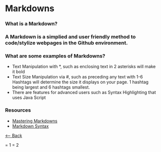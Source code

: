 # **Markdowns**

### What is a Markdown?
### A Markdown is a simplied and user friendly method to code/stylize webpages in the Github environment.

### What are some examples of Markdowns?
* Text Manipulation with \*, such as enclosing text in 2 asterisks will make it bold
* Text Size Manipulation via \#, such as preceding any text with 1-6 Hashtags will determine the size it displays on your page.  1 hashtag being largest and 6 hashtags smallest.
* There are features for advanced users such as Syntax Highlighting that uses Java Script

### Resources
* [Mastering Markdowns](https://guides.github.com/features/mastering-markdown/)
* [Markdown Syntax](https://docs.github.com/en/free-pro-team@latest/github/writing-on-github/basic-writing-and-formatting-syntax)

[<-- Back](README.md)

= 1
= 2
